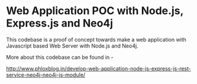 Web Application POC with Node.js, Express.js and Neo4j
======================================================

This codebase is a proof of concept towards make a web application with Javascript based Web Server 
with Node.js and Neo4j.

More about this codebase can be found in -

http://www.phloxblog.in/develop-web-application-node-js-express-js-rest-service-neo4j-neo4j-js-module/


